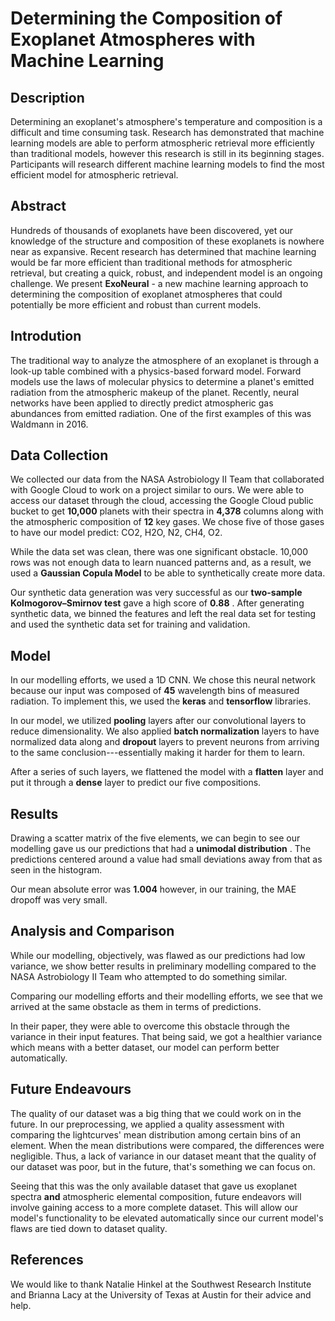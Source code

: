 # Determining the Composition of Exoplanet Atmospheres with Machine Learning

## Description
Determining an exoplanet's atmosphere's temperature and composition is a difficult and time consuming task. Research has demonstrated that machine learning models are able to perform atmospheric retrieval more efficiently than traditional models, however this research is still in its beginning stages. Participants will research different machine learning models to find the most efficient model for atmospheric retrieval.


## Abstract
Hundreds of thousands of exoplanets have been discovered, yet our knowledge of the structure and composition of these exoplanets is nowhere near as expansive. Recent research has determined that machine learning would be far more efficient than traditional methods for atmospheric retrieval, but creating a quick, robust, and independent model is an ongoing challenge. We present **ExoNeural** - a new machine learning approach to determining the composition of exoplanet atmospheres that could potentially be more efficient and robust than current models.

## Introdution
The traditional way to analyze the atmosphere of an exoplanet is through a look-up table combined with a physics-based forward model. Forward models use the laws of molecular physics to determine a planet's emitted radiation from the atmospheric makeup of the planet. Recently, neural networks have been applied to directly predict atmospheric gas abundances from emitted radiation. One of the first examples of this was Waldmann in 2016.

## Data Collection
We collected our data from the NASA Astrobiology II Team that collaborated with Google Cloud to work on a project similar to ours. We were able to access our dataset through the cloud, accessing the Google Cloud public bucket to get  **10,000**  planets with their spectra in  **4,378**  columns along with the atmospheric composition of  **12**  key gases. We chose five of those gases to have our model predict: CO2, H2O, N2, CH4, O2.

While the data set was clean, there was one significant obstacle. 10,000 rows was not enough data to learn nuanced patterns and, as a result, we used a  **Gaussian Copula Model**  to be able to synthetically create more data.

Our synthetic data generation was very successful as our  **two-sample Kolmogorov–Smirnov test**  gave a high score of  **0.88** . After generating synthetic data, we binned the features and left the real data set for testing and used the synthetic data set for training and validation.

## Model

In our modelling efforts, we used a 1D CNN. We chose this neural network because our input was composed of  **45**  wavelength bins of measured radiation. To implement this, we used the  **keras**  and  **tensorflow**  libraries.
  
In our model, we utilized  **pooling**  layers after our convolutional layers to reduce dimensionality. We also applied  **batch normalization**  layers to have normalized data along and  **dropout**  layers to prevent neurons from arriving to the same conclusion---essentially making it harder for them to learn. 
  
After a series of such layers, we flattened the model with a  **flatten**  layer and put it through a  **dense**  layer to predict our five compositions.

## Results

Drawing a scatter matrix of the five elements, we can begin to see our modelling gave us our predictions that had a  **unimodal distribution** . The predictions centered around a value had small deviations away from that as seen in the histogram.
   
Our mean absolute error was  **1.004**  however, in our training, the MAE dropoff was very small.

## Analysis and Comparison
While our modelling, objectively, was flawed as
our predictions had low variance, we show better results in preliminary modelling compared to the NASA Astrobiology II Team who attempted to do something similar.
 
Comparing our modelling efforts and their modelling efforts, we see that we arrived at the same obstacle as them in terms of predictions.

In their paper,  they were able to overcome this obstacle through the variance in their input features. That being said, we got a healthier variance which means with a better dataset, our model can perform better automatically.

## Future Endeavours

The quality of our dataset was a big thing that we could work on in the future. In our preprocessing, we applied a quality assessment with comparing the lightcurves' mean distribution among certain bins of an element. When the mean distributions were compared, the differences were negligible. Thus, a lack of variance in our dataset meant that the quality of our dataset was poor, but in the future, that's something we can focus on. 
  
Seeing that this was the only available dataset that gave us exoplanet spectra  **and**  atmospheric elemental composition, future endeavors will involve gaining access to a more complete dataset. This will allow our model's functionality to be elevated automatically since our current model's flaws are tied down to dataset quality.

## References

We would like to thank Natalie Hinkel at the Southwest Research Institute and Brianna Lacy at the University of Texas at Austin for their advice and help.
